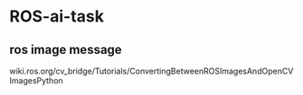 # ROS-ai-task


## ros image message 

wiki.ros.org/cv_bridge/Tutorials/ConvertingBetweenROSImagesAndOpenCVImagesPython